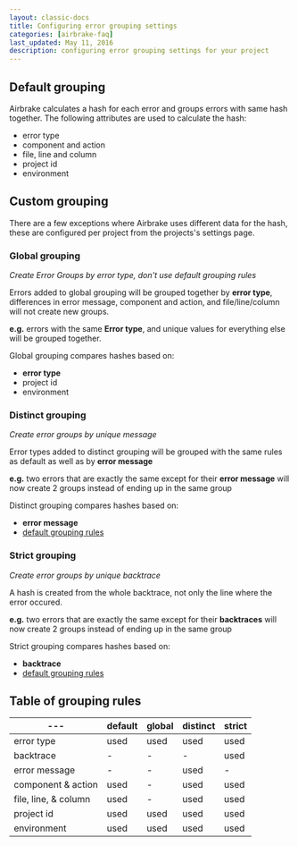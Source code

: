 ```yaml
---
layout: classic-docs
title: Configuring error grouping settings
categories: [airbrake-faq]
last_updated: May 11, 2016
description: configuring error grouping settings for your project
---
```


## Default grouping
Airbrake calculates a hash for each error and groups errors with same hash together.
The following attributes are used to calculate the hash:

- error type
- component and action
- file, line and column
- project id
- environment

## Custom grouping
There are a few exceptions where Airbrake uses different data for the hash, these
are configured per project from the projects's settings page.

### Global grouping
*Create Error Groups by error type, don't use default grouping rules*

Errors added to global grouping will be grouped together by **error type**,
differences in error message, component and action, and file/line/column will
not create new groups.

**e.g.** errors with the same **Error type**, and unique values for everything else will be grouped together.

Global grouping compares hashes based on:

- **error type**
- project id
- environment

### Distinct grouping
*Create error groups by unique message*

Error types added to distinct grouping will be grouped with the same rules as
default as well as by **error message**

**e.g.**
two errors that are exactly the same except for their **error message** will now
create 2 groups instead of ending up in the same group

Distinct grouping compares hashes based on:

- **error message**
- [default grouping rules](#default-grouping)

### Strict grouping
*Create error groups by unique backtrace*

A hash is created from the whole backtrace, not only the line where the error occured.

**e.g.**
two errors that are exactly the same except for their **backtraces** will now
create 2 groups instead of ending up in the same group

Strict grouping compares hashes based on:

- **backtrace**
- [default grouping rules](#default-grouping)



## Table of grouping rules

---|default|global|distinct|strict
---|---|---|---|---
error type|used|used|used|used
backtrace| - | - | - |used
error message| - | - |used| -
component & action|used| - |used|used
file, line, & column|used| - |used|used
project id|used|used|used|used
environment|used|used|used|used
